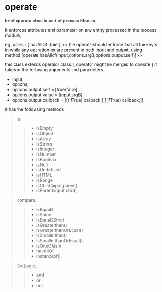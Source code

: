


operate
====== 
brief
operate class is part of process Module.

it enforces attributes and parameter on any entity processed in the process module,

eg. users : { hasAllOf: true } << the operate should enforce that all the key's in while any operation on  are present in both input and output, using method [operate.hasAllof(input,options.argB,options.output.self)]>>



this class extends operator class. [ operator might be merged to operate ]
it takes in the following arguments and parameters.
+ input,
+ options,
+ options.output.self = [true/false]
+ options.output.value = [input,argB]
+ options.output.callback = [[(ifTrue) callback;],[(ifTrue) callback;]]



it has the followsing methods
>is.
>> + isEmpty 
>> + isObject
>> + isArray
>> + isString
>> + isInteger
>> + isNumber
>> + isBoolean
>> + isNull
>> + isUndefined
>> + isHTML
>> + isRange
>> + isChild(input,parent)
>> + isParent(input,child)


> compare.
>> + isEqual2
>> + isSame
>> + isEqual2Strict
>> + isGreaterthan()
>> + isGreaterthanOrEqual()
>> + isSmallerthan()
>> + isSmallerthanOrEqual()
>> + isOneOf/isIn
>> + hasAllOf
>> + instanceof()

> SetLogic,
>> + and
>> + or
>> + not
											
								
													
													
